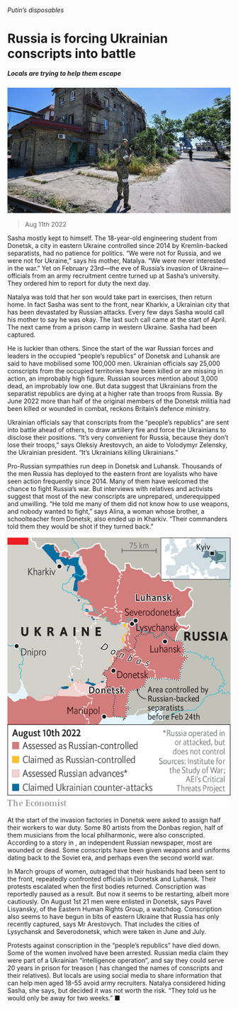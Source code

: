###### Putin’s disposables

# Russia is forcing Ukrainian conscripts into battle 

##### Locals are trying to help them escape 

![image](images/20220813_EUP506.jpg) 

> Aug 11th 2022 

Sasha mostly kept to himself. The 18-year-old engineering student from Donetsk, a city in eastern Ukraine controlled since 2014 by Kremlin-backed separatists, had no patience for politics. “We were not for Russia, and we were not for Ukraine,” says his mother, Natalya. “We were never interested in the war.” Yet on February 23rd—the eve of Russia’s invasion of Ukraine—officials from an army recruitment centre turned up at Sasha’s university. They ordered him to report for duty the next day.

Natalya was told that her son would take part in exercises, then return home. In fact Sasha was sent to the front, near Kharkiv, a Ukrainian city that has been devastated by Russian attacks. Every few days Sasha would call his mother to say he was okay. The last such call came at the start of April. The next came from a prison camp in western Ukraine. Sasha had been captured. 

He is luckier than others. Since the start of the war Russian forces and leaders in the occupied “people’s republics” of Donetsk and Luhansk are said to have mobilised some 100,000 men. Ukrainian officials say 25,000 conscripts from the occupied territories have been killed or are missing in action, an improbably high figure. Russian sources mention about 3,000 dead, an improbably low one. But data suggest that Ukrainians from the separatist republics are dying at a higher rate than troops from Russia. By June 2022 more than half of the original members of the Donetsk militia had been killed or wounded in combat, reckons Britain’s defence ministry.

Ukrainian officials say that conscripts from the “people’s republics” are sent into battle ahead of others, to draw artillery fire and force the Ukrainians to disclose their positions. “It’s very convenient for Russia, because they don’t lose their troops,” says Oleksiy Arestovych, an aide to Volodymyr Zelensky, the Ukrainian president. “It’s Ukrainians killing Ukrainians.” 

Pro-Russian sympathies run deep in Donetsk and Luhansk. Thousands of the men Russia has deployed to the eastern front are loyalists who have seen action frequently since 2014. Many of them have welcomed the chance to fight Russia’s war. But interviews with relatives and activists suggest that most of the new conscripts are unprepared, underequipped and unwilling. “He told me many of them did not know how to use weapons, and nobody wanted to fight,” says Alina, a woman whose brother, a schoolteacher from Donetsk, also ended up in Kharkiv. “Their commanders told them they would be shot if they turned back.” 

![image](images/20220813_EUM912.png) 


At the start of the invasion factories in Donetsk were asked to assign half their workers to war duty. Some 80 artists from the Donbas region, half of them musicians from the local philharmonic, were also conscripted. According to a story in , an independent Russian newspaper, most are wounded or dead. Some conscripts have been given weapons and uniforms dating back to the Soviet era, and perhaps even the second world war.

In March groups of women, outraged that their husbands had been sent to the front, repeatedly confronted officials in Donetsk and Luhansk. Their protests escalated when the first bodies returned. Conscription was reportedly paused as a result. But now it seems to be restarting, albeit more cautiously. On August 1st 21 men were enlisted in Donetsk, says Pavel Lisyansky, of the Eastern Human Rights Group, a watchdog. Conscription also seems to have begun in bits of eastern Ukraine that Russia has only recently captured, says Mr Arestovych. That includes the cities of Lysychansk and Severodonetsk, which were taken in June and July.

Protests against conscription in the “people’s republics” have died down. Some of the women involved have been arrested. Russian media claim they were part of a Ukrainian “intelligence operation”, and say they could serve 20 years in prison for treason ( has changed the names of conscripts and their relatives). But locals are using social media to share information that can help men aged 18-55 avoid army recruiters. Natalya considered hiding Sasha, she says, but decided it was not worth the risk. “They told us he would only be away for two weeks.” ■



